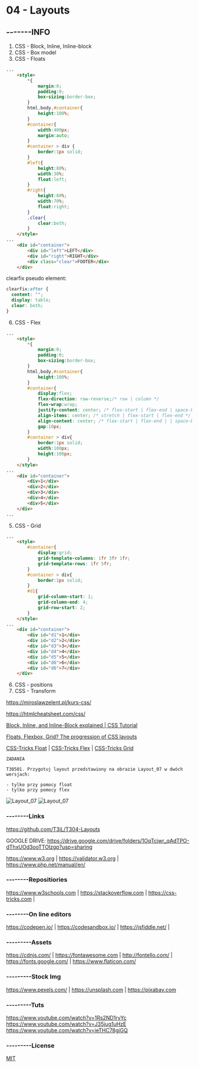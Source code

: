 # 04 - Layouts

## -------INFO

1. CSS - Block, Inline, Inline-block
2. CSS - Box model
3. CSS - Floats
```html
...
    <style>
        *{
            margin:0;
            padding:0;
            box-sizing:border-box;
        }
        html,body,#container{
            height:100%;
        }
        #container{
            width:400px;
            margin:auto;
        }
        #container > div {
            border:1px solid;
        }
        #left{
            height:80%;
            width:30%;
            float:left;
        }
        #right{
            height:80%;
            width:70%;
            float:right;
        }
        .clear{
            clear:both;
        }
    </style>
...
    <div id="container">
        <div id="left">LEFT</div>
        <div id="right">RIGHT</div>
        <div class="clear">FOOTER</div>
    </div>
```

clearfix pseudo element:
```css
clearfix:after {
  content: "";
  display: table;
  clear: both;
}
```

6. CSS - Flex
```html
...
    <style>
        *{
            margin:0;
            padding:0;
            box-sizing:border-box;
        }
        html,body,#container{
            height:100%;
        }
        #container{
            display:flex;
            flex-direction: row-reverse;/* row | column */
            flex-wrap:wrap;
            justify-content: center; /* flex-start | flex-end | space-between | space-around | space-evenly */
            align-items: center; /* stretch | flex-start | flex-end */
            align-content: center; /* flex-start | flex-end | | space-between | space-around | space-evenly | stretch */
            gap:10px;
        }
        #container > div{
            border:1px solid;
            width:100px;
            height:100px;
        }
    </style>
...
    <div id="container">
        <div>1</div>
        <div>2</div>
        <div>3</div>
        <div>4</div>
        <div>5</div>
    </div>
...
```
5. CSS - Grid
```html
...
    <style>
        #container{
            display:grid;
            grid-template-columns: 1fr 3fr 1fr;
            grid-template-rows: 1fr 5fr;
        }
        #container > div{
            border:1px solid;
        }
        #d1{
            grid-column-start: 1;
            grid-column-end: 4;
            grid-row-start: 2;
        }
    </style>
...
    <div id="container">
        <div id="d1">1</div>
        <div id="d2">2</div>
        <div id="d3">3</div>
        <div id="d4">4</div>
        <div id="d5">5</div>
        <div id="d6">6</div>
        <div id="d6">7</div>
    </div>
```
6. CSS - positions
7. CSS - Transform



https://miroslawzelent.pl/kurs-css/

https://htmlcheatsheet.com/css/

[Block, Inline, and Inline-Block explained | CSS Tutorial](https://youtu.be/x_i2gga-sYg)

[Floats, Flexbox, Grid? The progression of CSS layouts](https://youtu.be/R7gqJkdc5dM)

[CSS-Tricks Float](https://css-tricks.com/almanac/properties/f/float/) |
[CSS-Tricks Flex](https://css-tricks.com/snippets/css/a-guide-to-flexbox/) |
[CSS-Tricks Grid](https://css-tricks.com/snippets/css/complete-guide-grid/)

```
ZADANIA

T30501. Przygotuj layout przedstawiony na obrazie Layout_07 w dwóch wersjach: 

- tylko przy pomocy float
- tylko przy pomocy flex
```
![Layout_07](/Layout_02.PNG)
![Layout_07](/Layout_07.jpg)

### --------Links
https://github.com/T3iL/T304-Layouts

GOOGLE DRIVE: https://drive.google.com/drive/folders/1OqTcjwr_qAdTPO-dThxUOd3ooTTOlzgp?usp=sharing

https://www.w3.org | https://validator.w3.org | https://www.php.net/manual/en/
### --------Repositiories
https://www.w3schools.com | https://stackoverflow.com | https://css-tricks.com |
### --------On line editors
https://codepen.io/ | https://codesandbox.io/ | https://jsfiddle.net/ |
### ---------Assets
https://cdnjs.com/ | https://fontawesome.com | http://fontello.com/ | https://fonts.google.com/ | https://www.flaticon.com/
### ---------Stock Img
https://www.pexels.com/ | https://unsplash.com | https://pixabay.com
### ---------Tuts
https://www.youtube.com/watch?v=1Rs2ND1ryYc
https://www.youtube.com/watch?v=J35jug1uHzE
https://www.youtube.com/watch?v=ieTHC78giGQ
### ---------License
[MIT](https://choosealicense.com/licenses/mit/)
